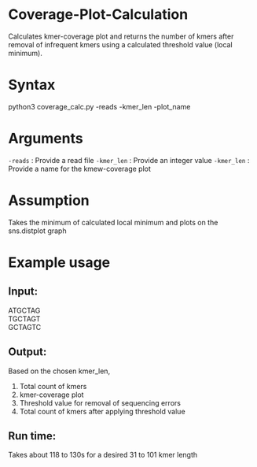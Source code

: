 # Coverage-Plot-Calculation

Calculates kmer-coverage plot and returns the number of kmers after removal of infrequent kmers using a calculated threshold value (local minimum). 

# Syntax
python3 coverage_calc.py -reads <read file> -kmer_len <insert desired length of kmer> -plot_name <kmer-coverage plot name>
  
# Arguments
```-reads``` : Provide a read file
```-kmer_len``` : Provide an integer value
```-kmer_len``` : Provide a name for the kmew-coverage plot
  
# Assumption
Takes the minimum of calculated local minimum and plots on the sns.distplot graph
  
# Example usage
## Input:
ATGCTAG\
TGCTAGT\
GCTAGTC

## Output:
Based on the chosen kmer_len,
1) Total count of kmers 
2) kmer-coverage plot 
3) Threshold value for removal of sequencing errors
4) Total count of kmers after applying threshold value

## Run time: 
Takes about 118 to 130s for a desired 31 to 101 kmer length


